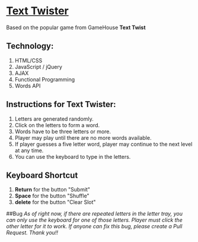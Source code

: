 
# [Text Twister](http://curator-chipmunk-51555.bitballoon.com/)

Based on the popular game from GameHouse **Text Twist**

## Technology:
1. HTML/CSS
2. JavaScript / jQuery
3. AJAX
4. Functional Programming
5. Words API

## Instructions for Text Twister:

1. Letters are generated randomly.
2. Click on the letters to form a word.
3. Words have to be three letters or more.
4. Player may play until there are no more words available.
5. If player guesses a five letter word, player may continue to the next level at any time.
6. You can use the keyboard to type in the letters.

## Keyboard Shortcut
1. **Return** for the button "Submit"
2. **Space** for the button "Shuffle"
3. **delete** for the button "Clear Slot"


##Bug
*As of right now, if there are repeated letters in the letter tray, you can only use the keyboard for one of those letters. Player must click the other letter for it to work. If anyone can fix this bug, please create a Pull Request. Thank you!!* 
